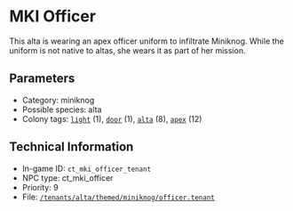 # MKI Officer

This alta is wearing an apex officer uniform to infiltrate Miniknog. While the uniform is not native to altas, she wears it as part of her mission.

## Parameters

- Category: miniknog
- Possible species: alta
- Colony tags: [`light`](https://ceterai.github.io/MyEnternia/Wiki/Tags/Light) (1), [`door`](https://ceterai.github.io/MyEnternia/Wiki/Tags/Door) (1), [`alta`](https://ceterai.github.io/MyEnternia/Wiki/Tags/Alta) (8), [`apex`](https://ceterai.github.io/MyEnternia/Wiki/Tags/Apex) (12)

## Technical Information

- In-game ID: `ct_mki_officer_tenant`
- NPC type: ct_mki_officer
- Priority: 9
- File: [`/tenants/alta/themed/miniknog/officer.tenant`](https://github.com/Ceterai/Enternia/blob/main/tenants/alta/themed/miniknog/officer.tenant)
